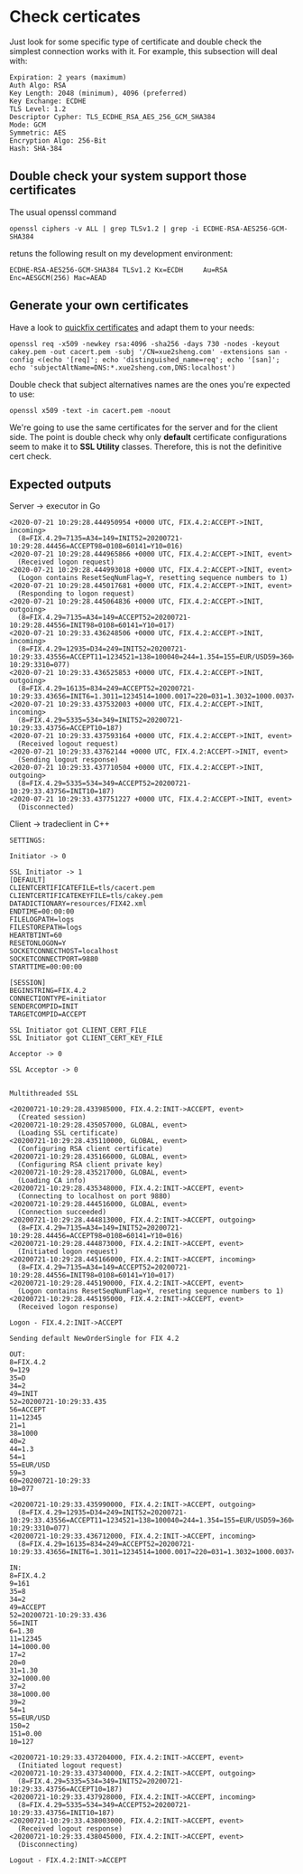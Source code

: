 # Check certicates 

Just look for some specific type of certificate and double check the simplest connection works with it. For example, this subsection will deal with:

	Expiration: 2 years (maximum)
	Auth Algo: RSA
	Key Length: 2048 (minimum), 4096 (preferred)
	Key Exchange: ECDHE
	TLS Level: 1.2
	Descriptor Cypher: TLS_ECDHE_RSA_AES_256_GCM_SHA384
	Mode: GCM
	Symmetric: AES
	Encryption Algo: 256-Bit
	Hash: SHA-384

## Double check your system support those certificates

The usual openssl command 

	openssl ciphers -v ALL | grep TLSv1.2 | grep -i ECDHE-RSA-AES256-GCM-SHA384

retuns the following result on my development environment:

	ECDHE-RSA-AES256-GCM-SHA384 TLSv1.2 Kx=ECDH     Au=RSA  Enc=AESGCM(256) Mac=AEAD

## Generate your own certificates

Have a look to [quickfix certificates](https://github.com/quickfix/quickfix/tree/master/bin/cfg/certs) and adapt them to your needs:

	openssl req -x509 -newkey rsa:4096 -sha256 -days 730 -nodes -keyout cakey.pem -out cacert.pem -subj '/CN=xue2sheng.com' -extensions san -config <(echo '[req]'; echo 'distinguished_name=req'; echo '[san]'; echo 'subjectAltName=DNS:*.xue2sheng.com,DNS:localhost')

Double check that subject alternatives names are the ones you're expected to use: 

	openssl x509 -text -in cacert.pem -noout

We're going to use the same certificates for the server and for the client side. The point is double check why only **default** certificate configurations seem to make it to **SSL Utility** classes. Therefore, this is not the definitive cert check.

## Expected outputs

Server -> executor in Go

	<2020-07-21 10:29:28.444950954 +0000 UTC, FIX.4.2:ACCEPT->INIT, incoming>
	  (8=FIX.4.29=7135=A34=149=INIT52=20200721-10:29:28.44456=ACCEPT98=0108=60141=Y10=016)
	<2020-07-21 10:29:28.444965866 +0000 UTC, FIX.4.2:ACCEPT->INIT, event>
	  (Received logon request)
	<2020-07-21 10:29:28.444993018 +0000 UTC, FIX.4.2:ACCEPT->INIT, event>
	  (Logon contains ResetSeqNumFlag=Y, resetting sequence numbers to 1)
	<2020-07-21 10:29:28.445017681 +0000 UTC, FIX.4.2:ACCEPT->INIT, event>
	  (Responding to logon request)
	<2020-07-21 10:29:28.445064836 +0000 UTC, FIX.4.2:ACCEPT->INIT, outgoing>
	  (8=FIX.4.29=7135=A34=149=ACCEPT52=20200721-10:29:28.44556=INIT98=0108=60141=Y10=017)
	<2020-07-21 10:29:33.436248506 +0000 UTC, FIX.4.2:ACCEPT->INIT, incoming>
	  (8=FIX.4.29=12935=D34=249=INIT52=20200721-10:29:33.43556=ACCEPT11=1234521=138=100040=244=1.354=155=EUR/USD59=360=20200721-10:29:3310=077)
	<2020-07-21 10:29:33.436525853 +0000 UTC, FIX.4.2:ACCEPT->INIT, outgoing>
	  (8=FIX.4.29=16135=834=249=ACCEPT52=20200721-10:29:33.43656=INIT6=1.3011=1234514=1000.0017=220=031=1.3032=1000.0037=238=1000.0039=254=155=EUR/USD150=2151=0.0010=127)
	<2020-07-21 10:29:33.437532003 +0000 UTC, FIX.4.2:ACCEPT->INIT, incoming>
	  (8=FIX.4.29=5335=534=349=INIT52=20200721-10:29:33.43756=ACCEPT10=187)
	<2020-07-21 10:29:33.437593164 +0000 UTC, FIX.4.2:ACCEPT->INIT, event>
	  (Received logout request)
	<2020-07-21 10:29:33.43762144 +0000 UTC, FIX.4.2:ACCEPT->INIT, event>
	  (Sending logout response)
	<2020-07-21 10:29:33.437710504 +0000 UTC, FIX.4.2:ACCEPT->INIT, outgoing>
	  (8=FIX.4.29=5335=534=349=ACCEPT52=20200721-10:29:33.43756=INIT10=187)
	<2020-07-21 10:29:33.437751227 +0000 UTC, FIX.4.2:ACCEPT->INIT, event>
	  (Disconnected)

Client -> tradeclient in C++

	SETTINGS:

	Initiator -> 0

	SSL Initiator -> 1
	[DEFAULT]
	CLIENTCERTIFICATEFILE=tls/cacert.pem
	CLIENTCERTIFICATEKEYFILE=tls/cakey.pem
	DATADICTIONARY=resources/FIX42.xml
	ENDTIME=00:00:00
	FILELOGPATH=logs
	FILESTOREPATH=logs
	HEARTBTINT=60
	RESETONLOGON=Y
	SOCKETCONNECTHOST=localhost
	SOCKETCONNECTPORT=9880
	STARTTIME=00:00:00

	[SESSION]
	BEGINSTRING=FIX.4.2
	CONNECTIONTYPE=initiator
	SENDERCOMPID=INIT
	TARGETCOMPID=ACCEPT

	SSL Initiator got CLIENT_CERT_FILE
	SSL Initiator got CLIENT_CERT_KEY_FILE

	Acceptor -> 0

	SSL Acceptor -> 0


	Multithreaded SSL

	<20200721-10:29:28.433985000, FIX.4.2:INIT->ACCEPT, event>
	  (Created session)
	<20200721-10:29:28.435057000, GLOBAL, event>
	  (Loading SSL certificate)
	<20200721-10:29:28.435110000, GLOBAL, event>
	  (Configuring RSA client certificate)
	<20200721-10:29:28.435166000, GLOBAL, event>
	  (Configuring RSA client private key)
	<20200721-10:29:28.435217000, GLOBAL, event>
	  (Loading CA info)
	<20200721-10:29:28.435348000, FIX.4.2:INIT->ACCEPT, event>
	  (Connecting to localhost on port 9880)
	<20200721-10:29:28.444516000, GLOBAL, event>
	  (Connection succeeded)
	<20200721-10:29:28.444813000, FIX.4.2:INIT->ACCEPT, outgoing>
	  (8=FIX.4.29=7135=A34=149=INIT52=20200721-10:29:28.44456=ACCEPT98=0108=60141=Y10=016)
	<20200721-10:29:28.444873000, FIX.4.2:INIT->ACCEPT, event>
	  (Initiated logon request)
	<20200721-10:29:28.445166000, FIX.4.2:INIT->ACCEPT, incoming>
	  (8=FIX.4.29=7135=A34=149=ACCEPT52=20200721-10:29:28.44556=INIT98=0108=60141=Y10=017)
	<20200721-10:29:28.445190000, FIX.4.2:INIT->ACCEPT, event>
	  (Logon contains ResetSeqNumFlag=Y, reseting sequence numbers to 1)
	<20200721-10:29:28.445195000, FIX.4.2:INIT->ACCEPT, event>
	  (Received logon response)

	Logon - FIX.4.2:INIT->ACCEPT

	Sending default NewOrderSingle for FIX 4.2

	OUT:
	8=FIX.4.2
	9=129
	35=D
	34=2
	49=INIT
	52=20200721-10:29:33.435
	56=ACCEPT
	11=12345
	21=1
	38=1000
	40=2
	44=1.3
	54=1
	55=EUR/USD
	59=3
	60=20200721-10:29:33
	10=077

	<20200721-10:29:33.435990000, FIX.4.2:INIT->ACCEPT, outgoing>
	  (8=FIX.4.29=12935=D34=249=INIT52=20200721-10:29:33.43556=ACCEPT11=1234521=138=100040=244=1.354=155=EUR/USD59=360=20200721-10:29:3310=077)
	<20200721-10:29:33.436712000, FIX.4.2:INIT->ACCEPT, incoming>
	  (8=FIX.4.29=16135=834=249=ACCEPT52=20200721-10:29:33.43656=INIT6=1.3011=1234514=1000.0017=220=031=1.3032=1000.0037=238=1000.0039=254=155=EUR/USD150=2151=0.0010=127)

	IN:
	8=FIX.4.2
	9=161
	35=8
	34=2
	49=ACCEPT
	52=20200721-10:29:33.436
	56=INIT
	6=1.30
	11=12345
	14=1000.00
	17=2
	20=0
	31=1.30
	32=1000.00
	37=2
	38=1000.00
	39=2
	54=1
	55=EUR/USD
	150=2
	151=0.00
	10=127

	<20200721-10:29:33.437204000, FIX.4.2:INIT->ACCEPT, event>
	  (Initiated logout request)
	<20200721-10:29:33.437340000, FIX.4.2:INIT->ACCEPT, outgoing>
	  (8=FIX.4.29=5335=534=349=INIT52=20200721-10:29:33.43756=ACCEPT10=187)
	<20200721-10:29:33.437928000, FIX.4.2:INIT->ACCEPT, incoming>
	  (8=FIX.4.29=5335=534=349=ACCEPT52=20200721-10:29:33.43756=INIT10=187)
	<20200721-10:29:33.438003000, FIX.4.2:INIT->ACCEPT, event>
	  (Received logout response)
	<20200721-10:29:33.438045000, FIX.4.2:INIT->ACCEPT, event>
	  (Disconnecting)

	Logout - FIX.4.2:INIT->ACCEPT 

